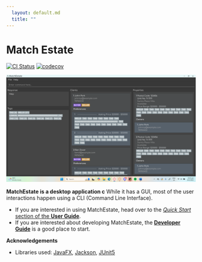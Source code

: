 ```yaml
---
  layout: default.md
  title: ""
---
```


# Match Estate

[![CI Status](https://github.com/AY2425S2-CS2103-F08-3/tp/actions/workflows/gradle.yml/badge.svg)](https://github.com/AY2425S2-CS2103-F08-3/tp/actions)
[![codecov](https://codecov.io/gh/AY2425S2-CS2103-F08-3/tp/graph/badge.svg?token=49RJKE7706)](https://codecov.io/gh/AY2425S2-CS2103-F08-3/tp)

![Ui](images/Ui.png)

**MatchEstate is a desktop application c** While it has a GUI, most of the user interactions happen using a CLI (Command Line Interface).

* If you are interested in using MatchEstate, head over to the [_Quick Start_ section of the **User Guide**](UserGuide.html#quick-start).
* If you are interested about developing MatchEstate, the [**Developer Guide**](DeveloperGuide.html) is a good place to start.


**Acknowledgements**

* Libraries used: [JavaFX](https://openjfx.io/), [Jackson](https://github.com/FasterXML/jackson), [JUnit5](https://github.com/junit-team/junit5)
